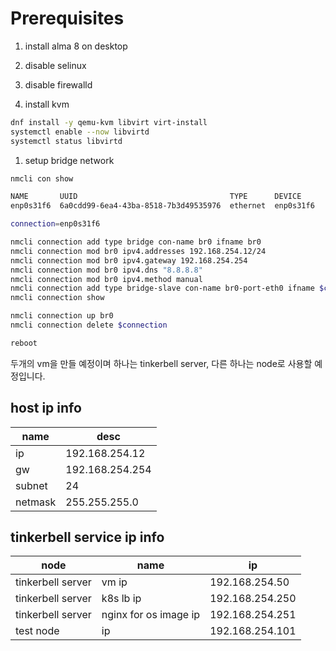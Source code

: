 # Prerequisites

1. install alma 8 on desktop

1. disable selinux

1. disable firewalld

1. install kvm

```sh
dnf install -y qemu-kvm libvirt virt-install
systemctl enable --now libvirtd
systemctl status libvirtd
```

1. setup bridge network

```sh
nmcli con show

NAME       UUID                                  TYPE      DEVICE
enp0s31f6  6a0cdd99-6ea4-43ba-8518-7b3d49535976  ethernet  enp0s31f6

connection=enp0s31f6

nmcli connection add type bridge con-name br0 ifname br0
nmcli connection mod br0 ipv4.addresses 192.168.254.12/24
nmcli connection mod br0 ipv4.gateway 192.168.254.254
nmcli connection mod br0 ipv4.dns "8.8.8.8"
nmcli connection mod br0 ipv4.method manual
nmcli connection add type bridge-slave con-name br0-port-eth0 ifname $connection master br0
nmcli connection show

nmcli connection up br0
nmcli connection delete $connection

reboot
```

두개의 vm을 만들 예정이며 하나는 tinkerbell server, 다른 하나는 node로 사용할 예정입니다.

## host ip info

| name    | desc            |
| ------- | --------------- |
| ip      | 192.168.254.12  |
| gw      | 192.168.254.254 |
| subnet  | 24              |
| netmask | 255.255.255.0   |

## tinkerbell service ip info

| node              | name                  | ip              |
| ----------------- | --------------------- | --------------- |
| tinkerbell server | vm ip                 | 192.168.254.50  |
| tinkerbell server | k8s lb ip             | 192.168.254.250 |
| tinkerbell server | nginx for os image ip | 192.168.254.251 |
| test node         | ip                    | 192.168.254.101 |
